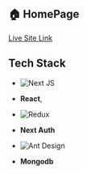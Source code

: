 

## 🏠 HomePage

[Live Site Link](https://travel-gide-client-nazmu957.vercel.app)

## Tech Stack

- ![Next JS](https://img.shields.io/badge/next.js-000000?style=for-the-badge&logo=nextdotjs&logoColor=white)
- **React**,
- ![Redux](https://img.shields.io/badge/Redux-593D88?style=for-the-badge&logo=redux&logoColor=white)
- **Next Auth**
- ![Ant Design](https://img.shields.io/badge/Ant%20Design-1890FF?style=for-the-badge&logo=antdesign&logoColor=white)

- **Mongodb**







